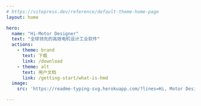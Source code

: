 ```yaml
---
# https://vitepress.dev/reference/default-theme-home-page
layout: home

hero:
  name: "Hi-Motor Designer"
  text: "全球领先的高效电机设计工业软件"
  actions:
    - theme: brand
      text: 下载
      link: /download
    - theme: alt
      text: 用户文档
      link: /getting-start/what-is-hmd
  image: 
    src: 'https://readme-typing-svg.herokuapp.com/?lines=Hi, Motor Designer&center=true&size=30&&color=F7F7F7'

---
```

